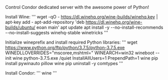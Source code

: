 Control Condor dedicated server with the awesome power of Python!

Install Wine:
'''
wget -qO - https://dl.winehq.org/wine-builds/winehq.key | apt-key add -
apt-add-repository 'deb https://dl.winehq.org/wine-builds/ubuntu/ eoan main'
apt update
apt install -y --no-install-recommends --no-install-suggests winehq-stable winetricks
'''

Initialize wineprefix and install required Python libraries:
'''
wget https://www.python.org/ftp/python/3.7.5/python-3.7.5.exe
WINEDLLOVERRIDES="mscoree,mshtml=" WINEARCH=win32 wineboot --init
wine python-3.7.5.exe /quiet InstallAllUsers=1 PrependPath=1
wine pip install pywinauto pillow
wine pip uninstall -y comtypes
'''

Install Condor:
'''
wine <condorinstaller>
'''  
